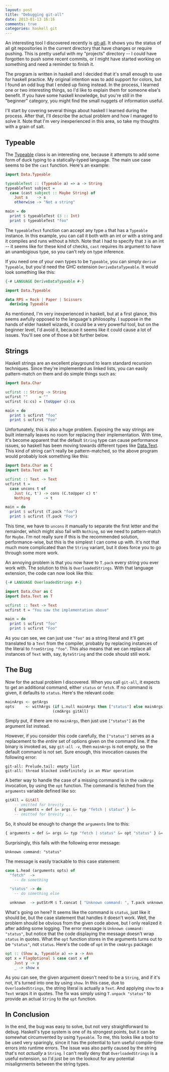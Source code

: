 ```yaml
---
layout: post
title: "Debugging git-all"
date: 2013-01-13 16:16
comments: true
categories: haskell git
---
```


An interesting tool I discovered recently is
[git-all](http://hackage.haskell.org/package/git-all). It shows you the status
of all git repositories in the current directory that have changes or require
pushing. This is pretty useful with my "projects" directory -- I could have
forgotten to push some recent commits, or I might have started working on
something and need a reminder to finish it.

The program is written in haskell and I decided that it's small enough to use
for haskell practice. My original intention was to add support for colors, but
I found an odd bug that I ended up fixing instead. In the process, I learned
one or two interesting things, so I'd like to explain them for someone else's
benefit. If you have some haskell knowledge, but you're still in the "beginner"
category, you might find the small nuggets of information useful.

I'll start by covering several things about haskell I learned during the
process. After that, I'll describe the actual problem and how I managed to
solve it. Note that I'm very inexperienced in this area, so take my thoughts
with a grain of salt.

<!-- more -->

## Typeable

The
[Typeable](http://www.haskell.org/ghc/docs/6.12.1/html/libraries/base/Data-Typeable.html)
class is an interesting one, because it attempts to add some form of duck
typing to a statically-typed language. The main use case seems to be the `cast`
function. Here's an example:

``` haskell
import Data.Typeable

typeableTest :: (Typeable a) => a -> String
typeableTest subject =
  case (cast subject :: Maybe String) of
    Just s    -> s
    otherwise -> "Not a string"

main = do
  print $ typeableTest (3 :: Int)
  print $ typeableTest "foo"
```

The `typeableTest` function can accept any type `a` that has a `Typeable`
instance. In this example, you can call it both with an int or with a string
and it compiles and runs without a hitch. Note that I had to specify that `3`
is an int -- it seems like for these kind of checks, `cast` requires its
argument to have an unambigious type, so you can't rely on type inference.

If you need one of your own types to be `Typeable`, you can simply `derive Typeable`,
but you'd need the GHC extension `DeriveDataTypeable`. It would look something
like this:

``` haskell
{-# LANGUAGE DeriveDataTypeable #-}

import Data.Typeable

data RPS = Rock | Paper | Scissors
  deriving Typeable
```

As mentioned, I'm very inexperienced in haskell, but at a first glance, this
seems awfully opposed to the language's philosophy. I suppose in the hands of
elder haskell wizards, it could be a very powerful tool, but on the beginner
level, I'd avoid it, because it seems like it could cause a lot of issues.
You'll see one of those a bit further below.

## Strings

Haskell strings are an excellent playground to learn standard recursion
techniques. Since they're implemented as linked lists, you can easily
pattern-match on them and do simple things such as:

``` haskell
import Data.Char

ucfirst :: String -> String
ucfirst ""     = ""
ucfirst (c:cs) = (toUpper c):cs

main = do
  print $ ucfirst "foo"
  print $ ucfirst "Foo"
```

Unfortunately, this is also a huge problem. Exposing the way strings are built
internally leaves no room for replacing their implementation. With time, it's
become apparent that the default `String` type can cause performance issues, so
haskell has been moving towards different types like
[Data.Text](http://hackage.haskell.org/packages/archive/text/0.11.2.0/doc/html/Data-Text.html).
This kind of string can't really be pattern-matched, so the above program would
probably look something like this:

``` haskell
import Data.Char as C
import Data.Text as T

ucfirst :: Text -> Text
ucfirst t =
  case uncons t of
    Just (c, t') -> cons (C.toUpper c) t'
    Nothing      -> t

main = do
  print $ ucfirst (T.pack "foo")
  print $ ucfirst (T.pack "Foo")
```

This time, we have to `uncons` it manually to separate the first letter and the
remainder, which might also fail with `Nothing`, so we need to pattern-match
for `Maybe`. I'm not really sure if this is the recommended solution,
performance-wise, but this is the simplest I can come up with. It's not that
much more complicated than the `String` variant, but it does force you to go
through some more work.

An annoying problem is that you now have to `T.pack` every string you ever work
with. The solution to this is `OverloadedStrings`. With that language
extension, the code can now look like this:

``` haskell
{-# LANGUAGE OverloadedStrings #-}

import Data.Char as C
import Data.Text as T

ucfirst :: Text -> Text
ucfirst t = "You saw the implementation above"

main = do
  print $ ucfirst "foo"
  print $ ucfirst "Foo"
```

As you can see, we can just use `"foo"` as a string literal and it'll get
translated to a `Text` from the compiler, probably by replacing instances of
the literal to `fromString "foo"`. This also means that we can replace all
instances of `Text` with, say, `ByteString` and the code should still work.

## The Bug

Now for the actual problem I discovered. When you call `git-all`, it expects to
get an additional command, either `status` or `fetch`. If no command is given,
it defaults to `status`. Here's the relevant code:

``` haskell
mainArgs <- getArgs
opts     <- withArgs (if L.null mainArgs then ["status"] else mainArgs)
                     (cmdArgs gitAll)
```

Simply put, if there are no `mainArgs`, then just use `["status"]` as the
argument list instead.

However, if you consider this code carefully, the `["status"]` serves as a
replacement to the *entire* set of options given on the command line. If the
binary is invoked as, say `git-all -v`, then `mainArgs` is not empty, so the
default command is not set. Sure enough, this invocation causes the following
error:

    git-all: Prelude.tail: empty list
    git-all: thread blocked indefinitely in an MVar operation

A better way to handle the case of a missing command is in the `cmdArgs`
invocation, by using the `opt` function. The command is fetched from the
`arguments` variable defined like so:

``` haskell
gitAll = GitAll
    -- omitted for brevity ...
    { arguments = def &= args &= typ "fetch | status" } &=
    -- omitted for brevity ...
```

So, it should be enough to change the `arguments` line to this:

``` haskell
{ arguments = def &= args &= typ "fetch | status" &= opt "status" } &=
```

Surprisingly, this fails with the following error message:

    Unknown command: "status"

The message is easily trackable to this case statement:

``` haskell
case L.head (arguments opts) of
  "fetch"  ->
    -- do something

  "status" -> do
    -- do something else

  unknown  -> putStrM $ T.concat [ "Unknown command: ", T.pack unknown, "\n" ]
```

What's going on here? It seems like the command is `status`, just like it
should be, but the case statement that handles it doesn't work. Well, the
problem should be obvious from the given code above, but I only realized it
after adding some logging. The error message is `Unknown command: "status"`, but
notice that the code displaying the message doesn't wrap `status` in quotes.
What the `opt` function stores in the arguments turns out to be `"status"`, not
`status`. Here's the code of `opt` in the `cmdArgs` package:

``` haskell
opt :: (Show a, Typeable a) => a -> Ann
opt x = FlagOptional $ case cast x of
    Just y -> y
    _ -> show x
```

As you can see, the given argument doesn't need to be a `String`, and if it's
not, it's turned into one by using `show`. In this case, due to
`OverloadedStrings`, the string literal is actually a `Text`. And applying
`show` to a `Text` wraps it in quotes. The fix was simply using `T.unpack
"status"` to provide an actual `String` to the `opt` function.

## In Conclusion

In the end, the bug was easy to solve, but not very straightforward to debug.
Haskell's type system is one of its strongest points, but it can be somewhat
circumvented by using `Typeable`. To me, this looks like a tool to be used very
sparingly, since it has the potential to turn useful compile-time errors into
runtime errors. The issue was also partly caused by the string that's not
*actually* a `String`. I can't really deny that `OverloadedStrings` is a useful
extension, so I'd just be on the lookout for any potential misalignments
between the string types.
